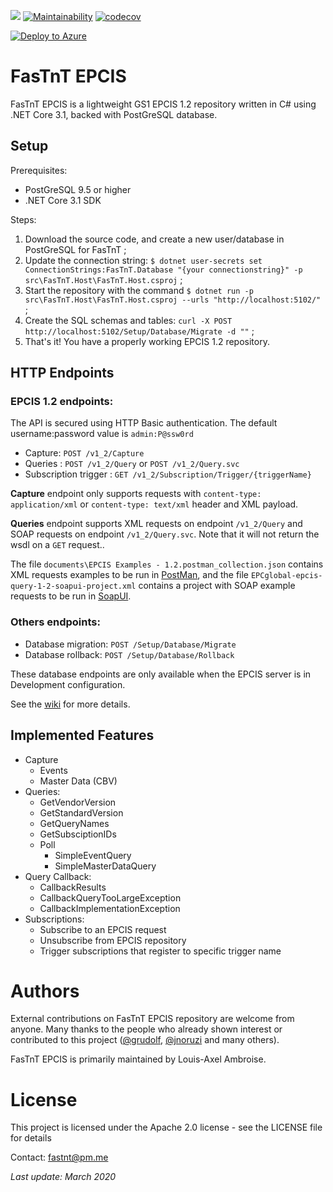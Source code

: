 ![](https://github.com/FasTnT/epcis/workflows/.NET%20Core/badge.svg)
[![Maintainability](https://api.codeclimate.com/v1/badges/40672e48b92da57852d7/maintainability)](https://codeclimate.com/github/FasTnT/epcis/maintainability)
[![codecov](https://codecov.io/gh/FasTnT/epcis/branch/develop/graph/badge.svg)](https://codecov.io/gh/FasTnT/epcis)

[![Deploy to Azure](https://aka.ms/deploytoazurebutton)](https://portal.azure.com/#create/Microsoft.Template/uri/https%3A%2F%2Fraw.githubusercontent.com%2FFasTnT%2Fepcis%2Fmaster%2Fazure%2Ftemplates%2Ffastnt.template.json)

# FasTnT EPCIS

FasTnT EPCIS is a lightweight GS1 EPCIS 1.2 repository written in C# using .NET Core 3.1, backed with PostGreSQL database.

## Setup

Prerequisites:
- PostGreSQL 9.5 or higher
- .NET Core 3.1 SDK

Steps:
1. Download the source code, and create a new user/database in PostGreSQL for FasTnT ;
2. Update the connection string: `$ dotnet user-secrets set ConnectionStrings:FasTnT.Database "{your connectionstring}" -p src\FasTnT.Host\FasTnT.Host.csproj` ;
3. Start the repository with the command `$ dotnet run -p src\FasTnT.Host\FasTnT.Host.csproj --urls "http://localhost:5102/"` ;
4. Create the SQL schemas and tables: `curl -X POST http://localhost:5102/Setup/Database/Migrate -d ""` ;
5. That's it! You have a properly working EPCIS 1.2 repository.

## HTTP Endpoints

### EPCIS 1.2 endpoints:

The API is secured using HTTP Basic authentication. The default username:password value is `admin:P@ssw0rd`

- Capture: `POST /v1_2/Capture`
- Queries : `POST /v1_2/Query` or `POST /v1_2/Query.svc`
- Subscription trigger : `GET /v1_2/Subscription/Trigger/{triggerName}`

**Capture** endpoint only supports requests with `content-type: application/xml` or `content-type: text/xml` header and XML payload.

**Queries** endpoint supports XML requests on endpoint `/v1_2/Query` and SOAP requests on endpoint `/v1_2/Query.svc`. Note that it will not return the wsdl on a `GET` request..

The file `documents\EPCIS Examples - 1.2.postman_collection.json` contains XML requests examples to be run in [PostMan](https://www.getpostman.com/), and the file `EPCglobal-epcis-query-1-2-soapui-project.xml` contains a project with SOAP example requests to be run in [SoapUI](https://www.soapui.org/open-source.html).

### Others endpoints:

- Database migration: `POST /Setup/Database/Migrate`
- Database rollback: `POST /Setup/Database/Rollback`

These database endpoints are only available when the EPCIS server is in Development configuration.

See the [wiki](https://github.com/FasTnT/epcis/wiki) for more details.

## Implemented Features

- Capture
  - Events
  - Master Data (CBV)
- Queries:
  - GetVendorVersion
  - GetStandardVersion
  - GetQueryNames
  - GetSubsciptionIDs
  - Poll
    - SimpleEventQuery
    - SimpleMasterDataQuery
- Query Callback:
  - CallbackResults
  - CallbackQueryTooLargeException
  - CallbackImplementationException
- Subscriptions:
  - Subscribe to an EPCIS request
  - Unsubscribe from EPCIS repository
  - Trigger subscriptions that register to specific trigger name

# Authors

External contributions on FasTnT EPCIS repository are welcome from anyone. Many thanks to the people who already shown interest or contributed to this project ([@grudolf](https://github.com/grudolf), [@jnoruzi](https://github.com/jnoruzi) and many others).

FasTnT EPCIS is primarily maintained by Louis-Axel Ambroise.

# License

This project is licensed under the Apache 2.0 license - see the LICENSE file for details

Contact: fastnt@pm.me

_Last update: March 2020_
